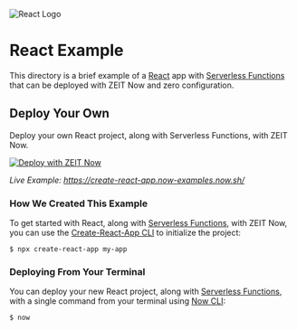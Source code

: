 ![React Logo](https://github.com/zeit/now/blob/master/packages/frameworks/logos/react.svg)

# React Example

This directory is a brief example of a [React](https://reactjs.org/) app with [Serverless Functions](https://zeit.co/docs/v2/serverless-functions/introduction) that can be deployed with ZEIT Now and zero configuration.

## Deploy Your Own

Deploy your own React project, along with Serverless Functions, with ZEIT Now.

[![Deploy with ZEIT Now](https://zeit.co/button)](https://zeit.co/import/project?template=https://github.com/zeit/now/tree/master/examples/create-react-app-functions)

_Live Example: https://create-react-app.now-examples.now.sh/_

### How We Created This Example

To get started with React, along with [Serverless Functions](https://zeit.co/docs/v2/serverless-functions/introduction), with ZEIT Now, you can use the [Create-React-App CLI](https://reactjs.org/docs/create-a-new-react-app.html#create-react-app) to initialize the project:

```shell
$ npx create-react-app my-app
```

### Deploying From Your Terminal

You can deploy your new React project, along with [Serverless Functions](https://zeit.co/docs/v2/serverless-functions/introduction), with a single command from your terminal using [Now CLI](https://zeit.co/download):

```shell
$ now
```
